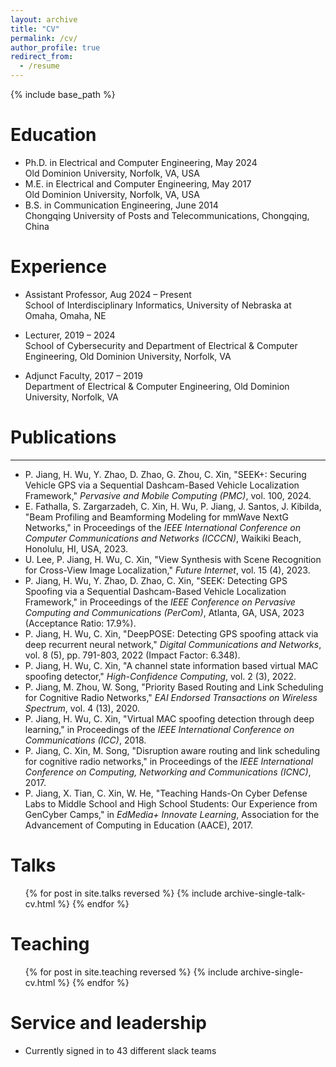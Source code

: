 ```yaml
---
layout: archive
title: "CV"
permalink: /cv/
author_profile: true
redirect_from:
  - /resume
---
```


{% include base_path %}

Education
======
* Ph.D. in Electrical and Computer Engineering, May 2024  
  Old Dominion University, Norfolk, VA, USA  
* M.E. in Electrical and Computer Engineering, May 2017  
  Old Dominion University, Norfolk, VA, USA  
* B.S. in Communication Engineering, June 2014  
  Chongqing University of Posts and Telecommunications, Chongqing, China  

Experience
======
* Assistant Professor, Aug 2024 – Present  
  School of Interdisciplinary Informatics, University of Nebraska at Omaha, Omaha, NE  

* Lecturer, 2019 – 2024  
  School of Cybersecurity and Department of Electrical & Computer Engineering, Old Dominion University, Norfolk, VA  

* Adjunct Faculty, 2017 – 2019  
  Department of Electrical & Computer Engineering, Old Dominion University, Norfolk, VA  
  
<!-- Skills
======
* Skill 1
* Skill 2
  * Sub-skill 2.1
  * Sub-skill 2.2
  * Sub-skill 2.3
* Skill 3 -->

Publications
======
<hr />
<ul>
  <!-- <li>P. Jiang, L. Zhu, H. Wu, C. Xin, "GeoSync: Autonomous Vehicle Navigation via Transformer-Based Geospatial Synchronization," Submitted to <em>IEEE Conference on Dependable Systems and Networks (DSN 2024)</em>.</li> -->
  <li>P. Jiang, H. Wu, Y. Zhao, D. Zhao, G. Zhou, C. Xin, "SEEK+: Securing Vehicle GPS via a Sequential Dashcam-Based Vehicle Localization Framework," <em>Pervasive and Mobile Computing (PMC)</em>, vol. 100, 2024.</li>
  <li>E. Fathalla, S. Zargarzadeh, C. Xin, H. Wu, P. Jiang, J. Santos, J. Kibilda, "Beam Profiling and Beamforming Modeling for mmWave NextG Networks," in Proceedings of the <em>IEEE International Conference on Computer Communications and Networks (ICCCN)</em>, Waikiki Beach, Honolulu, HI, USA, 2023.</li>
  <li>U. Lee, P. Jiang, H. Wu, C. Xin, "View Synthesis with Scene Recognition for Cross-View Image Localization," <em>Future Internet</em>, vol. 15 (4), 2023.</li>
  <li>P. Jiang, H. Wu, Y. Zhao, D. Zhao, C. Xin, "SEEK: Detecting GPS Spoofing via a Sequential Dashcam-Based Vehicle Localization Framework," in Proceedings of the <em>IEEE Conference on Pervasive Computing and Communications (PerCom)</em>, Atlanta, GA, USA, 2023 (Acceptance Ratio: 17.9%).</li>
  <li>P. Jiang, H. Wu, C. Xin, "DeepPOSE: Detecting GPS spoofing attack via deep recurrent neural network," <em>Digital Communications and Networks</em>, vol. 8 (5), pp. 791-803, 2022 (Impact Factor: 6.348).</li>
  <li>P. Jiang, H. Wu, C. Xin, "A channel state information based virtual MAC spoofing detector," <em>High-Confidence Computing</em>, vol. 2 (3), 2022.</li>
  <li>P. Jiang, M. Zhou, W. Song, "Priority Based Routing and Link Scheduling for Cognitive Radio Networks," <em>EAI Endorsed Transactions on Wireless Spectrum</em>, vol. 4 (13), 2020.</li>
  <li>P. Jiang, H. Wu, C. Xin, "Virtual MAC spoofing detection through deep learning," in Proceedings of the <em>IEEE International Conference on Communications (ICC)</em>, 2018.</li>
  <li>P. Jiang, C. Xin, M. Song, "Disruption aware routing and link scheduling for cognitive radio networks," in Proceedings of the <em>IEEE International Conference on Computing, Networking and Communications (ICNC)</em>, 2017.</li>
  <li>P. Jiang, X. Tian, C. Xin, W. He, "Teaching Hands-On Cyber Defense Labs to Middle School and High School Students: Our Experience from GenCyber Camps," in <em>EdMedia+ Innovate Learning</em>, Association for the Advancement of Computing in Education (AACE), 2017.</li>
</ul>

Talks
======
  <ul>{% for post in site.talks reversed %}
    {% include archive-single-talk-cv.html  %}
  {% endfor %}</ul>
  
Teaching
======
  <ul>{% for post in site.teaching reversed %}
    {% include archive-single-cv.html %}
  {% endfor %}</ul>
  
Service and leadership
======
* Currently signed in to 43 different slack teams

